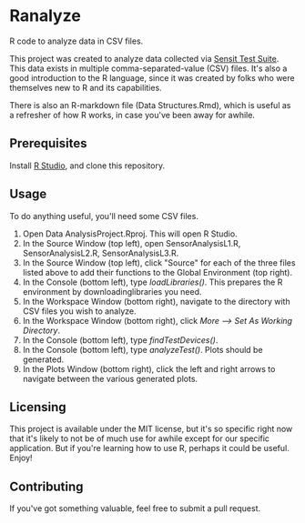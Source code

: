 # Ranalyze
R code to analyze data in CSV files.

This project was created to analyze data collected via [Sensit Test Suite](https://github.com/SensitTechnologies/TestSuite).  This data exists in multiple comma-separated-value (CSV) files.  It's also a good introduction to the R language, since it was created by folks who were themselves new to R and its capabilities.

There is also an R-markdown file (Data Structures.Rmd), which is useful as a refresher of how R works, in case you've been away for awhile.

## Prerequisites
Install [R Studio](https://rstudio.com/), and clone this repository.

## Usage
To do anything useful, you'll need some CSV files.
1. Open Data AnalysisProject.Rproj.  This will open R Studio.
2. In the Source Window (top left), open SensorAnalysisL1.R, SensorAnalysisL2.R, SensorAnalysisL3.R.
3. In the Source Window (top left), click "Source" for each of the three files listed above to add their functions to the Global Environment (top right).
4. In the Console (bottom left), type *loadLibraries()*.  This prepares the R environment by downloadinglibraries you need.
4. In the Workspace Window (bottom right), navigate to the directory with CSV files you wish to analyze.
5. In the Workspace Window (bottom right), click *More --> Set As Working Directory*.
6. In the Console (bottom left), type *findTestDevices()*.
7. In the Console (bottom left), type *analyzeTest()*.  Plots should be generated.
8. In the Plots Window (bottom right), click the left and right arrows to navigate between the various generated plots.

## Licensing
This project is available under the MIT license, but it's so specific right now that it's likely to not be of much use for awhile except for our specific application.  But if you're learning how to use R, perhaps it could be useful.  Enjoy!

## Contributing
If you've got something valuable, feel free to submit a pull request.
